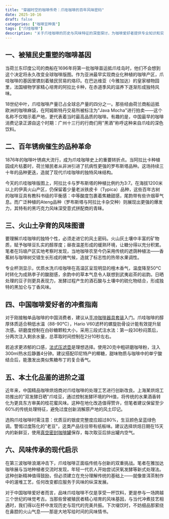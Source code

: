 ```yaml
---
title: "穿越时空的咖啡传奇：爪哇咖啡的百年风味密码"
date: 2025-10-16
draft: false
categories: ["咖啡豆种类"]
tags: ["爪哇咖啡"]
description: "关于爪哇咖啡的历史与风味特征的深度探讨，为咖啡爱好者提供专业知识和实用指南。"
---
```


## 一、被殖民史重塑的咖啡基因
当荷兰东印度公司的商船在1696年将第一批咖啡苗运抵爪哇岛时，他们不会想到这个决定将永久改变全球咖啡版图。作为亚洲最早实现商业化种植的咖啡产区，爪哇咖啡的基因里镌刻着殖民贸易的烙印。在巴达维亚（今雅加达）的皇家植物园里，法国植物学家精心培育的阿拉比卡种，在赤道季风的滋养下逐渐形成独特风味。

18世纪中叶，爪哇咖啡产量已占全球总产量的四分之一。那些经由荷兰商船运抵欧洲的咖啡麻袋，在阿姆斯特丹交易所被标注为"Java Mocha"进行拍卖——这个名称不仅暗示着产地，更代表着当时最高品质的咖啡。有趣的是，中国最早的咖啡消费记录正源自这个时期：广州十三行的行商们用"黑酒"称呼这种来自爪哇的深色饮料。

## 二、百年锈病催生的品种革命
1876年的咖啡叶锈病大流行，成为爪哇咖啡史上的重要转折点。当阿拉比卡种植园成片枯萎时，荷兰殖民者从非洲引进了抗病性更强的罗布斯塔品种。这场持续三十年的品种更迭，造就了现代爪哇咖啡的独特风味结构。

今天的爪哇咖啡版图上，阿拉比卡与罗布斯塔的种植比例约为3:7。在海拔1200米以上的伊真火山产区，仍保留着少量老派铁皮卡（Typica）品种，这些百年古树的咖啡豆具有教科书级的平衡感：中等酸度包裹着焦糖甜感，尾韵带有些许烟草气息。而广泛种植的Ateng品种（罗布斯塔与阿拉比卡杂交种）则展现出更强的爆发力，其特有的黑巧克力风味深受意式拼配商的青睐。

## 三、火山土孕育的风味图谱
要理解爪哇咖啡的独特个性，必须走进它的风土密码。火山灰土壤中丰富的矿物质，赋予咖啡豆扎实的醇厚度；昼夜温差形成的缓熟环境，让糖分得以充分积累。笔者在玛琅产区实地考察时发现，当地咖啡农至今仍采用传统的遮荫种植法——香蕉树与咖啡树交错生长形成的微气候，造就了标志性的热带水果调性。

专业杯测显示，优质水洗爪哇咖啡在高温区呈现明显的檀木香气，温度降至50℃时转化为成熟李子的酸甜感，余韵中的草本气息令人联想到武夷岩茶的岩韵。日晒处理的豆子则更具表现力，发酵过程产生的酒石酸与土壤中的硫化物结合，形成独特的黑加仑与丁香风味。

## 四、中国咖啡爱好者的冲煮指南
对于刚接触单品咖啡的中国消费者，建议从[手冲咖啡器具套装](https://www.amazon.com/s?k=%E6%89%8B%E5%86%B2%E5%92%96%E5%95%A1%E5%99%A8%E5%85%B7%E5%A5%97%E8%A3%85&tag=coffeeprism-20)入门。爪哇咖啡的醇厚体质适合稍低水温（88-90℃），Hario V60滤杯的螺旋肋骨设计能有效提升层次感。研磨度控制在白砂糖颗粒大小，采用三段式注水法：第一段30秒闷蒸后，分两次注入剩余水量，总萃取时间控制在2分10秒左右。

若追求更浓郁的口感，[法式压滤壶](https://www.amazon.com/s?k=%E6%B3%95%E5%BC%8F%E5%8E%8B%E6%BB%A4%E5%A3%B6&tag=coffeeprism-20)是理想选择。使用20克中粗研磨咖啡粉，注入300ml热水后静置4分钟。建议搭配印尼特产的椰糖，甜味物质与咖啡中的单宁酸结合后，能激发出类似焦糖布丁的复合香气。

## 五、本土化品鉴的进阶之道
近年来，中国精品咖啡烘焙商对爪哇咖啡的处理工艺进行创新改良。上海某烘焙工坊推出的"双发酵日晒"爪哇豆，通过控制发酵环境的PH值，将传统的水果酒香转化为更具东方审美的桂花蜜风味。这种在地化改造值得赞许，但笔者建议保留至少60%的传统处理特征，避免过度创新消解原产地的风土印记。

选购爪哇咖啡时需注意：优质豆的银皮完整度应超过80%，生豆颜色呈蓝绿色调。警惕过度陈化的"老豆"，这类产品往往带有纸板味。建议选择烘焙日期在15天内的新鲜豆，使用[真空密封咖啡罐](https://www.amazon.com/s?k=%E7%9C%9F%E7%A9%BA%E5%AF%86%E5%B0%81%E5%92%96%E5%95%A1%E7%BD%90&tag=coffeeprism-20)保存，每次取豆后排出罐内空气。

## 六、风味传承的现代启示
在第三波咖啡浪潮冲击下，爪哇咖啡正面临传统与创新的双重挑战。笔者在雅加达咖啡展与当地种植者交流时发现，年轻一代农人开始尝试厌氧发酵等新式处理法。这种创新精神值得鼓励，但必须建立在充分理解传统的基础上——就像普洱茶制作中的渥堆工艺，任何改变都应服务于风味的纵深发展。

对于中国咖啡爱好者而言，品味爪哇咖啡不仅是享受一杯饮料，更是参与一场跨越三个世纪的味觉考古。当那些曾被殖民者精心培育的风味基因，与当代冲煮技艺相遇时，我们得以在杯中发现历史与现代的完美共振。下次啜饮时，不妨细品那萦绕在鼻腔的火山气息——那是大地写给时间的风味情书。